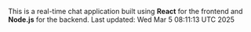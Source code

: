 This is a real-time chat application built using **React** for the frontend and **Node.js** for the backend.
Last updated: Wed Mar  5 08:11:13 UTC 2025
